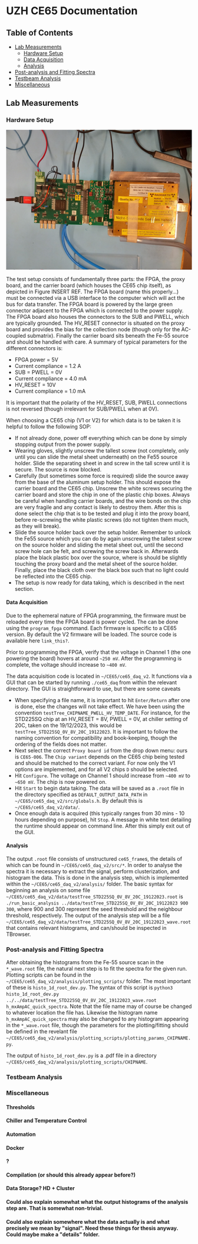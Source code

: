 # UZH CE65 Documentation

## Table of Contents
- [Lab Measurements](#labmeasurements)
  - [Hardware Setup](#labmeasurements_hardwaresetup)
  - [Data Acquisition](#labmeasurements_dataacquisition)
  - [Analysis](#labmeasurements_analysis)
- [Post-analysis and Fitting Spectra](#postanalysisandfittingspectra)
- [Testbeam Analysis](#testbeamanalysis)
- [Miscellaneous](#Miscellaneous)

## Lab Measurements 
### Hardware Setup
![Alt text](images/setup.jpg)

The test setup consists of fundamentally three parts: the FPGA, the proxy board, and the carrier board (which houses the CE65 chip itself), as depicted in Figure INSERT REF. The FPGA board (name this properly...) must be connected via a USB interface to the computer which will act the bus for data transfer. The FPGA board is powered by the large green connector adjacent to the FPGA which is connected to the power supply. The FPGA board also houses the connectors to the SUB and PWELL, which are typically grounded. The HV_RESET connector is situated on the proxy board and provides the bias for the collection node (though only for the AC-coupled submatrix). Finally the carrier board sits beneath the Fe-55 source and should be handled with care. 
A summary of typical parameters for the different connectors is:

 - FPGA power = 5V
  - Current compliance = 1.2 A
 - SUB = PWELL = 0V
  - Current compliance = 4.0 mA
 - HV_RESET = 10V 
  - Current compliance = 1.0 mA
 
It is important that the polarity of the HV_RESET, SUB, PWELL connections is not reversed (though irrelevant for SUB/PWELL when at 0V). 

When choosing a CE65 chip (V1 or V2) for which data is to be taken it is helpful to follow the following SOP: 

 - If not already done, power off everything which can be done by simply stopping output from the power supply. 
 - Wearing gloves, slightly unscrew the tallest screw (not completely, only until you can slide the metal sheet underneath) on the Fe55 source holder. Slide the separating sheet in and screw in the tall screw until it is secure. The source is now blocked. 
 - Carefully (but sometimes some force is required) slide the source away from the base of the aluminum setup holder. This should expose the carrier board and the CE65 chip. Unscrew the white screws securing the carrier board and store the chip in one of the plastic chip boxes. Always be careful when handling carrier boards, and the wire bonds on the chip are very fragile and any contact is likely to destroy them. After this is done select the chip that is to be tested and plug it into the proxy board, before re-screwing the white plastic screws (do not tighten them much, as they will break).  
 - Slide the source holder back over the setup holder. Remember to unlock the Fe55 source which you can do by again unscrewing the tallest screw on the source holder and sliding the metal sheet out, until the second screw hole can be felt, and screwing the screw back in. Afterwards place the black plastic box over the source, where is should be slightly touching the proxy board and the metal sheet of the source holder. Finally, place the black cloth over the black box such that no light could be reflected into the CE65 chip. 
 - The setup is now ready for data taking, which is described in the next section. 

#### Data Acquisition

Due to the ephemeral nature of FPGA programming, the firmware must be reloaded every time the FPGA board is power cycled. The can be done using the `program_fpga` command. Each firmware is specific to a CE65 version. By default the V2 firmware will be loaded. The source code is available here `link_this?`.

Prior to programming the FPGA, verify that the voltage in Channel 1 (the one powering the board) hovers at around `~250 mV`. After the programming is complete, the voltage should increase to `~400 mV`.

The data acquisition code is located in `~/CE65/ce65_daq_v2`. It functions via a GUI that can be started by running `./ce65_daq` from within the relevant directory. The GUI is straightforward to use, but there are some caveats
 - When specifying a file name, it is important to hit `Enter/Return` after one is done, else the changes will not take effect. We have been using the convention `testTree_CHIPNAME_PWELL_HV_TEMP_DATE`. For instance, for the STD225SQ chip at an HV_RESET = 8V, PWELL = 0V, at chiller setting of 20C, taken on the 19/12/2023, this would be `testTree_STD225SQ_0V_8V_20C_19122023`. It is important to follow the naming convention for compatibility and book-keeping, though the ordering of the fields does not matter. 
 - Next select the correct `Proxy board id` from the drop down menu: ours is `CE65-006`. The `Chip variant` depends on the CE65 chip being tested and should be matched to the correct variant. For now only the V1 options are implemented, and for all V2 chips `D` should be selected.
 - Hit `Configure`. The voltage on Channel 1 should increase from `~400 mV` to `~650 mV`. The chip is now powered on. 
 - Hit `Start` to begin data taking. The data will be saved as a `.root` file in the directory specified as `DEFAULT_OUTPUT_DATA_PATH` in `~/CE65/ce65_daq_v2/src/globals.h`. By default this is `~/CE65/ce65_daq_v2/data/`.  
 - Once enough data is acquired (this typically ranges from 30 mins - 10 hours depending on purpose), hit `Stop`. A message in white text detailing the runtime should appear on command line. After this simply exit out of the GUI. 

#### Analysis

The output `.root` file consists of unstructured `ce65_frame`s, the details of which can be found in `~/CE65/ce65_daq_v2/src/*`. In order to analyse the spectra it is necessary to extract the signal, perform clusterization, and histogram the data. This is done in the analysis step, which is implemented within the `~/CE65/ce65_daq_v2/analysis/` folder. The basic syntax for beginning an analysis on some file `~/CE65/ce65_daq_v2/data/testTree_STD225SQ_0V_8V_20C_19122023.root` is `./run_basic_analysis ../data/testTree_STD225SQ_0V_8V_20C_19122023 900 300`, where 900 and 300 represent the seed threshold and the neighbour threshold, respectively. 
The output of the analysis step will be a file `~/CE65/ce65_daq_v2/data/testTree_STD225SQ_0V_8V_20C_19122023_wave.root` that contains relevant histograms, and can/should be inspected in TBrowser. 

### Post-analysis and Fitting Spectra

After obtaining the histograms from the Fe-55 source scan in the `*_wave.root` file, the natural next step is to fit the spectra for the given run. Plotting scripts can be found in the `~/CE65/ce65_daq_v2/analysis/plotting_scripts/` folder. The most important of these is `histo_1d_root_dev.py`. The syntax of this script is `python3 histo_1d_root_dev.py ../../data/testTree_STD225SQ_0V_8V_20C_19122023_wave.root h_mxAmpAC_quick_spectra`. Note that the file name may of course be changed to whatever location the file has. Likewise the histogram name `h_mxAmpAC_quick_spectra` may also be changed to any histogram appearing in the `*_wave.root` file, though the parameters for the plotting/fitting should be defined in the revelant file `~/CE65/ce65_daq_v2/analysis/plotting_scripts/plotting_params_CHIPNAME.py`.

The output of `histo_1d_root_dev.py` is a .pdf file in a directory `~/CE65/ce65_daq_v2/analysis/plotting_scripts/CHIPNAME`.


### Testbeam Analysis


### Miscellaneous





#### Thresholds
#### Chiller and Temperature Control
#### Automation
#### Docker
#### ?
#### Compilation (or should this already appear before?)
#### Data Storage? HD + Cluster

#### Could also explain somewhat what the output histograms of the analysis step are. That is somewhat non-trivial. 
#### Could also explain somewhere what the data actually is and what precisely we mean by "signal". Need these things for thesis anyway. Could maybe make a "details" folder.
